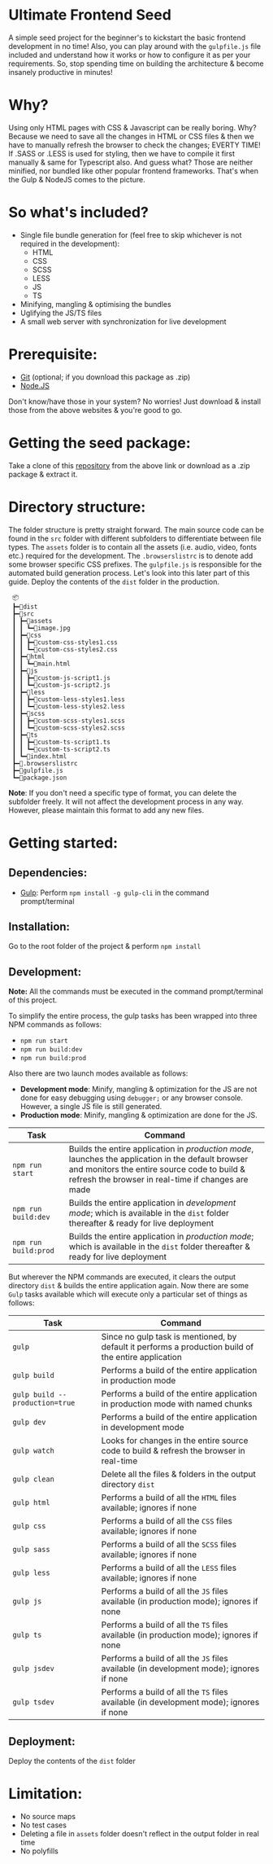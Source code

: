 # Ultimate Frontend Seed

A simple seed project for the beginner's to kickstart the basic frontend development in no time! Also, you can play around with the `gulpfile.js` file included and understand how it works or how to configure it as per your requirements. So, stop spending time on building the architecture & become insanely productive in minutes!


# Why?

Using only HTML pages with CSS & Javascript can be really boring. Why? Because we need to save all the changes in HTML or CSS files & then we have to manually refresh the browser to check the changes; EVERTY TIME! If .SASS or .LESS is used for styling, then we have to compile it first manually & same for Typescript also. And guess what? Those are neither minified, nor bundled like other popular frontend frameworks. That's when the Gulp &  NodeJS  comes to the picture.


# So what's included?

* Single file bundle generation for (feel free to skip whichever is not required in the development):
  * HTML
  * CSS
  * SCSS
  * LESS
  * JS
  * TS
* Minifying, mangling & optimising the bundles
* Uglifying the JS/TS files
* A small web server with synchronization for live development


# Prerequisite:

* [Git](https://git-scm.com/) (optional; if you download this package as .zip)
* [Node.JS](https://nodejs.org/en/)

Don't know/have those in your system? No worries!
Just download & install those from the above websites & you're good to go.


# Getting the seed package:

Take a clone of this [repository](https://github.com/dusk196/ultimate-frontend-seed/) from the above link or download as a .zip package & extract it.


# Directory structure:

The folder structure is pretty straight forward. The main source code can be found in the `src` folder with different subfolders to differentiate between file types. The `assets` folder is to contain all the assets (i.e. audio, video, fonts etc.) required for the development. The `.browserslistrc` is to denote add some browser specific CSS prefixes. The `gulpfile.js` is responsible for the automated build generation process. Let's look into this later part of this guide. Deploy the contents of the `dist` folder in the production.

```
 📦
 ┣━📂dist
 ┣━📂src
 ┃ ┣━📂assets
 ┃ ┃ ┗━📜image.jpg
 ┃ ┣━📂css
 ┃ ┃ ┣━📜custom-css-styles1.css
 ┃ ┃ ┗━📜custom-css-styles2.css
 ┃ ┣━📂html
 ┃ ┃ ┗━📜main.html
 ┃ ┣━📂js
 ┃ ┃ ┣━📜custom-js-script1.js
 ┃ ┃ ┗━📜custom-js-script2.js
 ┃ ┣━📂less
 ┃ ┃ ┣━📜custom-less-styles1.less
 ┃ ┃ ┗━📜custom-less-styles2.less
 ┃ ┣━📂scss
 ┃ ┃ ┣━📜custom-scss-styles1.scss
 ┃ ┃ ┗━📜custom-scss-styles2.scss
 ┃ ┣━📂ts
 ┃ ┃ ┣━📜custom-ts-script1.ts
 ┃ ┃ ┗━📜custom-ts-script2.ts
 ┃ ┗━📜index.html
 ┣━📜.browserslistrc
 ┣━📜gulpfile.js
 ┗━📜package.json
```

**Note**: If you don't need a specific type of format, you can delete the subfolder freely. It will not affect the development process in any way. However, please maintain this format to add any new files.


# Getting started:

## Dependencies:

* [Gulp](https://gulpjs.com/): Perform `npm install -g gulp-cli` in the command prompt/terminal

## Installation:

Go to the root folder of the project & perform `npm install`

## Development:

**Note:** All the commands must be executed in the command prompt/terminal of this project.

To simplify the entire process, the gulp tasks has been wrapped into three NPM commands as follows:

* `npm run start`
* `npm run build:dev`
* `npm run build:prod`

Also there are two launch modes available as follows:

* **Development mode**: Minify, mangling & optimization for the JS are not done for easy debugging using `debugger;` or any browser console. However, a single JS file is still generated.
* **Production mode**: Minify, mangling & optimization are done for the JS.

Task | Command
---- | -------
`npm run start` | Builds the entire application in *production mode*, launches the application in the default browser and monitors the entire source code to build & refresh the browser in real-time if changes are made
`npm run build:dev` | Builds the entire application in *development mode*; which is available in the `dist` folder thereafter & ready for live deployment
`npm run build:prod` | Builds the entire application in *production mode*; which is available in the `dist` folder thereafter & ready for live deployment

But wherever the NPM commands are executed, it clears the output directory `dist` & builds the entire application again. Now there are some `Gulp` tasks available which will execute only a particular set of things as follows:

Task | Command
---- | -------
`gulp` | Since no gulp task is mentioned, by default it performs a production build of the entire application
`gulp build` | Performs a build of the entire application in production mode
`gulp build --production=true` | Performs a build of the entire application in production mode with named chunks
`gulp dev` | Performs a build of the entire application in development mode
`gulp watch` | Looks for changes in the entire source code to build & refresh the browser in real-time
`gulp clean` | Delete all the files & folders in the output directory `dist`
`gulp html` | Performs a build of all the `HTML` files available; ignores if none
`gulp css` | Performs a build of all the `CSS` files available; ignores if none
`gulp sass` | Performs a build of all the `SCSS` files available; ignores if none
`gulp less` | Performs a build of all the `LESS` files available; ignores if none
`gulp js` | Performs a build of all the `JS` files available (in production mode); ignores if none
`gulp ts` | Performs a build of all the `TS` files available (in production mode); ignores if none
`gulp jsdev` | Performs a build of all the `JS` files available (in development mode); ignores if none
`gulp tsdev` | Performs a build of all the `TS` files available (in development mode); ignores if none

## Deployment:

Deploy the contents of the `dist` folder


# Limitation:

* No source maps
* No test cases
* Deleting a file in `assets` folder doesn't reflect in the output folder in real time
* No polyfills